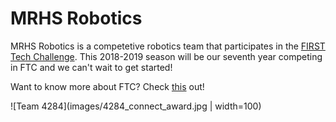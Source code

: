 # MRHS Robotics

MRHS Robotics is a competetive robotics team that participates in the [FIRST Tech Challenge](https://www.firstinspires.org/robotics/ftc).  This 2018-2019 season will be our seventh year competing in FTC and we can't wait to get started! 

Want to know more about FTC?  Check [this](https://youtu.be/TLEvZgHWnrk) out!

![Team 4284](images/4284_connect_award.jpg | width=100)